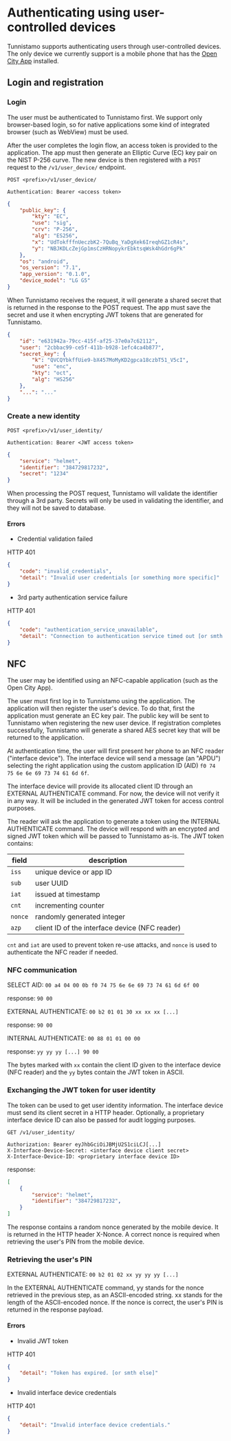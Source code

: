 # Authenticating using user-controlled devices

Tunnistamo supports authenticating users through user-controlled devices. The only device we currently support is a mobile phone that has the [Open City App](https://github.com/City-of-Helsinki/open-city-app) installed.

## Login and registration

### Login

The user must be authenticated to Tunnistamo first. We support only browser-based login, so for native applications some kind of integrated browser (such as WebView) must be used.

After the user completes the login flow, an access token is provided to the application. The app must then generate an Elliptic Curve (EC) key pair on the NIST P-256 curve. The new device is then registered with a `POST` request to the `/v1/user_device/` endpoint.

```
POST <prefix>/v1/user_device/

Authentication: Bearer <access token>
```

```json
{
    "public_key": {
        "kty": "EC",
        "use": "sig",
        "crv": "P-256",
        "alg": "ES256",
        "x": "UdTokfffnUeczbK2-7QuBq_YaDgXek6IreqhGZ1cR4s",
        "y": "NBJKDLcZejGp1msCzHRNopykrEbktsqWsk4hGdr6gPk"
    },
    "os": "android",
    "os_version": "7.1",
    "app_version": "0.1.0",
    "device_model": "LG G5"
}
```

When Tunnistamo receives the request, it will generate a shared secret that is returned in the response to the POST request. The app must save the secret and use it when encrypting JWT tokens that are generated for Tunnistamo.

```json
{
    "id": "e631942a-79cc-415f-af25-37e0a7c62112",
    "user": "2cbbac99-ce5f-411b-b928-1efc4ca4b877",
    "secret_key": {
        "k": "QVCQYbkffUie9-bX457MoMyKD2gpca18czbT51_V5cI",
        "use": "enc",
        "kty": "oct",
        "alg": "HS256"
    },
    "...": "..."
}
```

### Create a new identity

```
POST <prefix>/v1/user_identity/

Authentication: Bearer <JWT access token>
```

```json
{
    "service": "helmet",
    "identifier": "384729817232",
    "secret": "1234"
}
```

When processing the POST request, Tunnistamo will validate the identifier through a 3rd party. Secrets will only be used in validating the identifier, and they will not be saved to database.

#### Errors

- Credential validation failed

HTTP 401

```json
{
    "code": "invalid_credentials",
    "detail": "Invalid user credentials [or something more specific]"
}
```

- 3rd party authentication service failure

HTTP 401

```json
{
    "code": "authentication_service_unavailable",
    "detail": "Connection to authentication service timed out [or smth else]"
}
```

## NFC

The user may be identified using an NFC-capable application (such as the Open City App).

The user must first log in to Tunnistamo using the application. The application will then register the user's device. To do that, first the application must generate an EC key pair. The public key will be sent to Tunnistamo when registering the new user device. If registration completes successfully, Tunnistamo will generate a shared AES secret key that will be returned to the application.

At authentication time, the user will first present her phone to an NFC reader ("interface device"). The interface device will send a message (an "APDU") selecting the right application using the custom application ID (AID) `f0 74 75 6e 6e 69 73 74 61 6d 6f`.

The interface device will provide its allocated client ID through an EXTERNAL AUTHENTICATE command. For now, the device will not verify it in any way. It will be included in the generated JWT token for access control purposes.

The reader will ask the application to generate a token using the INTERNAL AUTHENTICATE command. The device will respond with an encrypted and signed JWT token which will be passed to Tunnistamo as-is. The JWT token contains:

| field   | description |
| ---     | ---         |
| `iss`   | unique device or app ID |
| `sub`   | user UUID   |
| `iat`   | issued at timestamp |
| `cnt`   | incrementing counter |
| `nonce` | randomly generated integer |
| `azp`   | client ID of the interface device (NFC reader) |

`cnt` and `iat` are used to prevent token re-use attacks, and `nonce` is used to authenticate the NFC reader if needed.

### NFC communication

SELECT AID:
`00 a4 04 00 0b f0 74 75 6e 6e 69 73 74 61 6d 6f 00`

response:
`90 00`

EXTERNAL AUTHENTICATE:
`00 b2 01 01 30 xx xx xx [...]`

response:
`90 00`

INTERNAL AUTHENTICATE:
`00 88 01 01 00 00`

response:
`yy yy yy [...] 90 00`

The bytes marked with `xx` contain the client ID given to the interface device (NFC reader) and the `yy` bytes contain the JWT token in ASCII.

### Exchanging the JWT token for user identity

The token can be used to get user identity information. The interface device must send its client secret in a HTTP header. Optionally, a proprietary interface device ID can also be passed for audit logging purposes.

```
GET /v1/user_identity/

Authorization: Bearer eyJhbGciOiJBMjU2S1ciLCJ[...]
X-Interface-Device-Secret: <interface device client secret>
X-Interface-Device-ID: <proprietary interface device ID>
```

response:

```json
[
    {
        "service": "helmet",
        "identifier": "384729817232",
    }
]
```

The response contains a random nonce generated by the mobile device. It is returned in the HTTP header X-Nonce. A correct nonce is required when retrieving the user's PIN from the mobile device.

### Retrieving the user's PIN

EXTERNAL AUTHENTICATE:
`00 b2 01 02 xx yy yy yy [...]`

In the EXTERNAL AUTHENTICATE command, yy stands for the nonce retrieved in the previous step, as an ASCII-encoded string. xx stands for the length of the ASCII-encoded nonce.
If the nonce is correct, the user's PIN is returned in the response payload.


#### Errors

- Invalid JWT token

HTTP 401

```json
{
    "detail": "Token has expired. [or smth else]"
}
```

- Invalid interface device credentials

HTTP 401

```json
{
    "detail": "Invalid interface device credentials."
}
```
